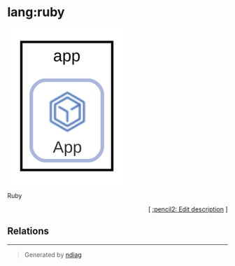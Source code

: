 # lang:ruby

![view](label-lang_ruby.svg)

Ruby


<p align="right">
  [ <a href="../../ndiag.descriptions/_label-lang_ruby.md">:pencil2: Edit description</a> ]
<p>

## Relations

---

> Generated by [ndiag](https://github.com/k1LoW/ndiag)
